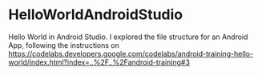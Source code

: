 # HelloWorldAndroidStudio


Hello World in Android Studio. I explored the file structure for an Android App, following the instructions on https://codelabs.developers.google.com/codelabs/android-training-hello-world/index.html?index=..%2F..%2Fandroid-training#3

